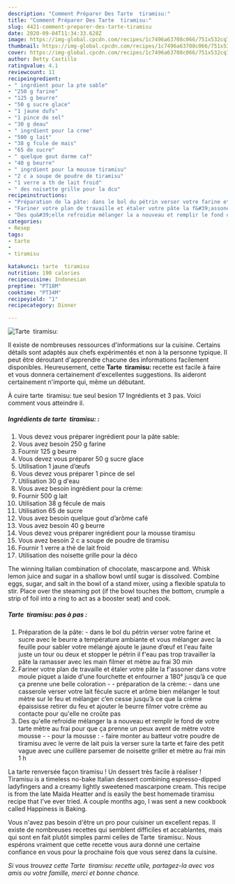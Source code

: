 ```yaml
---
description: "Comment Préparer Des Tarte  tiramisu:"
title: "Comment Préparer Des Tarte  tiramisu:"
slug: 4421-comment-preparer-des-tarte-tiramisu
date: 2020-09-04T11:34:33.628Z
image: https://img-global.cpcdn.com/recipes/1c7496a63708c066/751x532cq70/tarte-tiramisu-photo-principale-de-la-recette.jpg
thumbnail: https://img-global.cpcdn.com/recipes/1c7496a63708c066/751x532cq70/tarte-tiramisu-photo-principale-de-la-recette.jpg
cover: https://img-global.cpcdn.com/recipes/1c7496a63708c066/751x532cq70/tarte-tiramisu-photo-principale-de-la-recette.jpg
author: Betty Castillo
ratingvalue: 4.1
reviewcount: 11
recipeingredient:
- " ingrdient pour la pte sable"
- "250 g farine"
- "125 g beurre"
- "50 g sucre glace"
- "1 jaune dufs"
- "1 pince de sel"
- "30 g deau"
- " ingrdient pour la crme"
- "500 g lait"
- "38 g fcule de mais"
- "65 de sucre"
- " quelque gout darme caf"
- "40 g beurre"
- " ingrdient pour la mousse tiramisu"
- "2 c a soupe de poudre de tiramisu"
- "1 verre a th de lait froid"
- " des noisette grille pour la dco"
recipeinstructions:
- "Préparation de la pâte: dans le bol du pétrin verser votre farine et sucre avec le beurre a température ambiante et vous mélanger avec la feuille pour sabler votre mélangé ajoute le jaune d’œuf et l&#39;eau faite juste un tour ou deux et stopper le pétrin il f&#39;eau pas trop travailler la pâte la ramasser avec les main filmer et mètre au frai 30 min"
- "Fariner votre plan de travaille et étaler votre pâte la f&#39;assoner dans votre moule piquet a laide d&#39;une fourchette et enfourner a 180° jusqu’à ce que ça prenne une belle coloration  préparation de la crème: dans une casserole verser votre lait fécule sucre et arôme bien mélanger le tout mètre sur le feu et mélanger c’en cesse jusqu’à ce que la crème épaississe retirer du feu et ajouter le beurre filmer votre crème au contacte pour qu&#39;elle ne croûte pas"
- "Des qu&#39;elle refroidie mélanger la a nouveau et remplir le fond de votre tarte mètre au frai pour que ça prenne un peux avent de mètre votre mousse  pour la mousse : faire monter au batteur votre poudre de tiramisu avec le verre de lait puis la verser sure la tarte et faire des petit vague avec une cuillère parsemer de noisette griller et mètre au frai min 1 h"
categories:
- Resep
tags:
- tarte
- 
- tiramisu

katakunci: tarte  tiramisu 
nutrition: 190 calories
recipecuisine: Indonesian
preptime: "PT18M"
cooktime: "PT34M"
recipeyield: "1"
recipecategory: Dinner

---
```



![Tarte  tiramisu:](https://img-global.cpcdn.com/recipes/1c7496a63708c066/751x532cq70/tarte-tiramisu-photo-principale-de-la-recette.jpg)

Il existe de nombreuses ressources d'informations sur la cuisine. Certains détails sont adaptés aux chefs expérimentés et non à la personne typique. Il peut être déroutant d'apprendre chacune des informations facilement disponibles. Heureusement, cette <strong> Tarte  tiramisu: </strong> recette est facile à faire et vous donnera certainement d'excellentes suggestions. Ils aideront certainement n'importe qui, même un débutant.

<!--inarticleads1-->

À cuire tarte  tiramisu: tue seul besion 17 Ingrédients et 3 pas. Voici comment vous atteindre il.

##### Ingrédients de tarte  tiramisu: :

1. Vous devez vous préparer  ingrédient pour la pâte sable:
1. Vous avez besoin 250 g farine
1. Fournir 125 g beurre
1. Vous devez vous préparer 50 g sucre glace
1. Utilisation 1 jaune d’œufs
1. Vous devez vous préparer 1 pince de sel
1. Utilisation 30 g d&#39;eau
1. Vous avez besoin  ingrédient pour la crème:
1. Fournir 500 g lait
1. Utilisation 38 g fécule de mais
1. Utilisation 65 de sucre
1. Vous avez besoin  quelque gout d’arôme café
1. Vous avez besoin 40 g beurre
1. Vous devez vous préparer  ingrédient pour la mousse tiramisu
1. Vous avez besoin 2 c a soupe de poudre de tiramisu
1. Fournir 1 verre a thé de lait froid
1. Utilisation  des noisette grille pour la déco


The winning Italian combination of chocolate, mascarpone and. Whisk lemon juice and sugar in a shallow bowl until sugar is dissolved. Combine eggs, sugar, and salt in the bowl of a stand mixer, using a flexible spatula to stir. Place over the steaming pot (if the bowl touches the bottom, crumple a strip of foil into a ring to act as a booster seat) and cook. 

<!--inarticleads2-->

##### Tarte  tiramisu: pas à pas :

1. Préparation de la pâte: - dans le bol du pétrin verser votre farine et sucre avec le beurre a température ambiante et vous mélanger avec la feuille pour sabler votre mélangé ajoute le jaune d’œuf et l&#39;eau faite juste un tour ou deux et stopper le pétrin il f&#39;eau pas trop travailler la pâte la ramasser avec les main filmer et mètre au frai 30 min
1. Fariner votre plan de travaille et étaler votre pâte la f&#39;assoner dans votre moule piquet a laide d&#39;une fourchette et enfourner a 180° jusqu’à ce que ça prenne une belle coloration -  - préparation de la crème: - dans une casserole verser votre lait fécule sucre et arôme bien mélanger le tout mètre sur le feu et mélanger c’en cesse jusqu’à ce que la crème épaississe retirer du feu et ajouter le beurre filmer votre crème au contacte pour qu&#39;elle ne croûte pas
1. Des qu&#39;elle refroidie mélanger la a nouveau et remplir le fond de votre tarte mètre au frai pour que ça prenne un peux avent de mètre votre mousse -  - pour la mousse : - faire monter au batteur votre poudre de tiramisu avec le verre de lait puis la verser sure la tarte et faire des petit vague avec une cuillère parsemer de noisette griller et mètre au frai min 1 h


La tarte renversée façon tiramisu ! Un dessert très facile à réaliser ! Tiramisu is a timeless no-bake Italian dessert combining espresso-dipped ladyfingers and a creamy lightly sweetened mascarpone cream. This recipe is from the late Maida Heatter and is easily the best homemade tiramisu recipe that I&#39;ve ever tried. A couple months ago, I was sent a new cookbook called Happiness is Baking. 

<!--inarticleads1-->

<p>
Vous n'avez pas besoin d'être un pro pour cuisiner un excellent repas. Il existe de nombreuses recettes qui semblent difficiles et accablantes, mais qui sont en fait plutôt simples parmi celles de Tarte  tiramisu:. Nous espérons vraiment que cette recette vous aura donné une certaine confiance en vous pour la prochaine fois que vous serez dans la cuisine.
</p>

<p>
<i>Si vous trouvez cette Tarte  tiramisu: recette utile, partagez-la avec vos amis ou votre famille, merci et bonne chance.</i>
</p>
